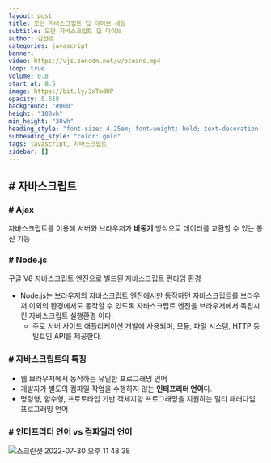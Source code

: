 ```yaml
---
layout: post 
title: 모던 자바스크립트 딥 다이브 세팅 
subtitle: 모던 자바스크립트 딥 다이브 
author: 김선호 
categories: javascript
banner:
video: https://vjs.zencdn.net/v/oceans.mp4
loop: true 
volume: 0.8 
start_at: 8.5 
image: https://bit.ly/3xTmdUP
opacity: 0.618 
background: "#000"
height: "100vh"
min_height: "38vh"
heading_style: "font-size: 4.25em; font-weight: bold; text-decoration: underline"
subheading_style: "color: gold"
tags: javascript, 자바스크립트 
sidebar: []
---
```


## # 자바스크립트

### # Ajax
자바스크립트를 이용해 서버와 브라우저가 **비동기** 방식으로 데이터를 교환할 수 있는 통신 기능

### # Node.js
구글 V8 자바스크립트 엔진으로 빌드된 자바스크립트 런타임 환경
- Node.js는 브라우저의 자바스크립트 엔진에서만 동작하던 자바스크립트를 브라우저 이외의 환경에서도 동작할 수 있도록 자바스크립트 엔진을 브라우저에서 독립시킨 자바스크립트 실행환경 이다.
  - 주로 서버 사이드 애플리케이션 개발에 사용되며, 모듈, 파일 시스템, HTTP 등 빌트인 API를 제공한다.

### # 자바스크립트의 특징
- 웹 브라우저에서 동작하는 유일한 프로그래밍 언어
- 개발자가 별도의 컴파일 작업을 수행하지 않는 **인터프리터 언어**다.
- 명령형, 함수형, 프로토타입 기반 객체지향 프로그래밍을 지원하는 멀티 패러다임 프로그래밍 언어

### # 인터프리터 언어 vs 컴파일러 언어
![스크린샷 2022-07-30 오후 11 48 38](https://user-images.githubusercontent.com/63573287/181919642-c9857703-af6f-419b-925d-11f2d973eced.png)
